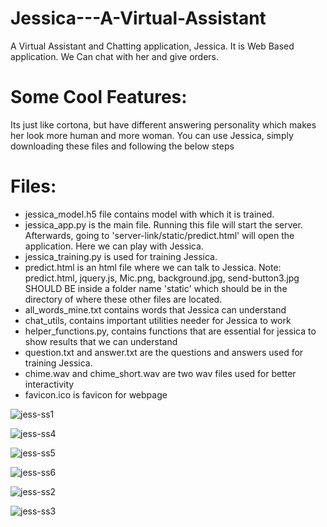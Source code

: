 # Jessica---A-Virtual-Assistant
A Virtual Assistant and Chatting application, Jessica.
It is Web Based application. We Can chat with her and give orders.

# Some Cool Features:
Its just like cortona, but have different answering personality which makes her look more human and more woman.
You can use Jessica, simply downloading these files and following the below steps

# Files:
- jessica_model.h5 file contains model with which it is trained.
- jessica_app.py is the main file. Running this file will start the server. Afterwards, going to 'server-link/static/predict.html' will open the application. Here we can play with Jessica.
- jessica_training.py is used for training Jessica.
- predict.html is an html file where we can talk to Jessica.
Note: predict.html, jquery.js, Mic.png, background.jpg, send-button3.jpg SHOULD BE inside a folder name 'static' which should be in the directory of where these other files are located.
- all_words_mine.txt contains words that Jessica can understand
- chat_utils, contains important utilities needer for Jessica to work
- helper_functions.py, contains functions that are essential for jessica to show results that we can understand
- question.txt and answer.txt are the questions and answers used for training Jessica.
- chime.wav and chime_short.wav are two wav files used for better interactivity
- favicon.ico is favicon for webpage


![jess-ss1](https://user-images.githubusercontent.com/37634919/47494172-ade0e780-d86e-11e8-849b-6568756812fd.png)


![jess-ss4](https://user-images.githubusercontent.com/37634919/47494975-a589ac00-d870-11e8-8a91-cac22fa94a9a.png)

![jess-ss5](https://user-images.githubusercontent.com/37634919/47494976-a6224280-d870-11e8-859f-8b389596ea47.png)

![jess-ss6](https://user-images.githubusercontent.com/37634919/47494978-a6224280-d870-11e8-9f6e-d774ea89942c.png)

![jess-ss2](https://user-images.githubusercontent.com/37634919/47494002-4d51aa80-d86e-11e8-86b0-be0d865b43db.png)

![jess-ss3](https://user-images.githubusercontent.com/37634919/47494003-4dea4100-d86e-11e8-84d8-e6af8e54d4a8.png)
